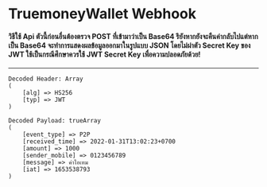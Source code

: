 
# TruemoneyWallet Webhook


#### วิธีใช้ Api ตัวนี้ก่อนอื่นต้องตรวจ POST ที่เข้ามาว่าเป็น Base64 รึยังหากยังจะคืนค่ากลับไปแต่หากเป็น Base64 จะทำการแสดงผลข้อมูลออกมาในรูปแบบ JSON โดยไม่ผ่าตัว Secret Key ของ JWT ใช้เป็นกรณีศึกษาควรใช้ JWT Secret Key เพื่อความปลอดภัยด้วย!

---

```
Decoded Header: Array
(
    [alg] => HS256
    [typ] => JWT
)
```

```
Decoded Payload: trueArray
(
    [event_type] => P2P
    [received_time] => 2022-01-31T13:02:23+0700
    [amount] => 1000
    [sender_mobile] => 0123456789
    [message] => ค่าไอเทม
    [iat] => 1653538793
)
```
